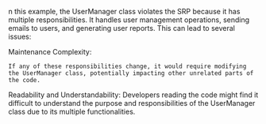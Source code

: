 n this example, the UserManager class violates the SRP because it has multiple responsibilities. It handles user management operations, sending emails to users, and generating user reports. This can lead to several issues:

Maintenance Complexity: 

    If any of these responsibilities change, it would require modifying the UserManager class, potentially impacting other unrelated parts of the code.

Readability and Understandability: 
     Developers reading the code might find it difficult to understand the purpose and responsibilities of the UserManager class due to its multiple functionalities.